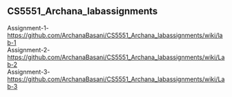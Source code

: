 ## CS5551_Archana_labassignments

Assignment-1-https://github.com/ArchanaBasani/CS5551_Archana_labassignments/wiki/lab-1 <br>
Assignment-2-https://github.com/ArchanaBasani/CS5551_Archana_labassignments/wiki/Lab-2 <br>
Assignment-3-https://github.com/ArchanaBasani/CS5551_Archana_labassignments/wiki/Lab-3 <br>
